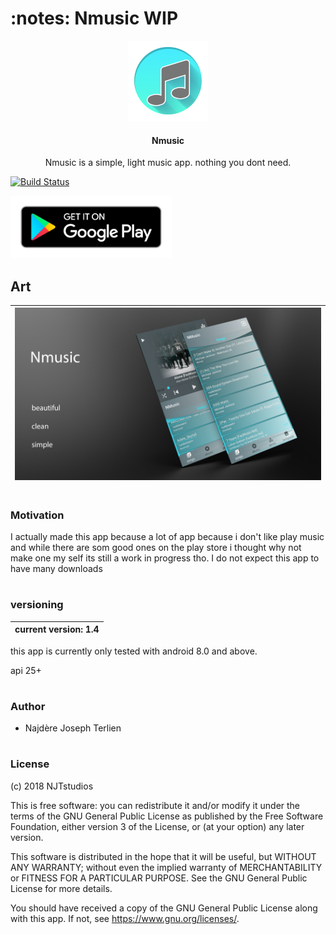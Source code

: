 <H1> :notes: Nmusic     WIP </H1>

<p align="center">
  <img src="https://github.com/NajdereT/Nmusic/blob/master/FontAwesome_f001(0)_128.png" >
 
 <H4 align="center"> Nmusic</H4>
</p>




<p align="center">
Nmusic is a simple, light music app.
nothing you dont need.
</p>

 [![Build Status](https://travis-ci.org/{ORG-or-USERNAME}/{REPO-NAME}.png?branch=master)](https://travis-ci.org/{ORG-or-USERNAME}/{REPO-NAME})




<img src="https://github.com/NajdereT/Nmusic/blob/master/google-play-badge.png "  height="100" >


<H2>Art</H2>



 | ![Image description](https://github.com/NajdereT/Nmusic/blob/master/2-Screens-Dark-Nmusic.png)|
 |--|


#
<H3>Motivation</H3>
 

<p>I actually made this app because a lot of app because i don't like play music and while there are som good ones
on the play store i thought why not make one my self its still a work in progress tho.
I do not expect this app to have many downloads </p>


#

<H3> versioning </H3>


| current version: 1.4|
| --------------------|

<p>this app is currently only tested with android 8.0 and above.</p>

<p>api 25+</p>

#
<H3>Author</H3>


- Najdère Joseph Terlien


#
<H3>License</H3>


<p> (c) 2018 NJTstudios

This is free software: you can redistribute it and/or modify it under the terms of the GNU General Public License as published by the Free Software Foundation, either version 3 of the License, or (at your option) any later version.

This software is distributed in the hope that it will be useful, but WITHOUT ANY WARRANTY; without even the implied warranty of MERCHANTABILITY or FITNESS FOR A PARTICULAR PURPOSE. See the GNU General Public License for more details.

You should have received a copy of the GNU General Public License along with this app. If not, see https://www.gnu.org/licenses/. </p>

#

